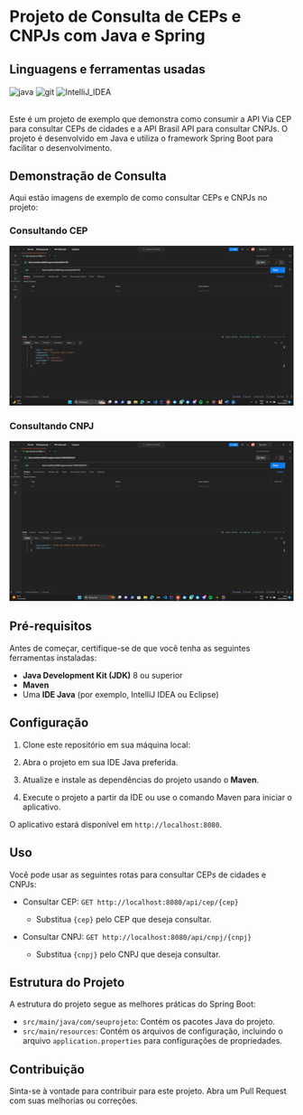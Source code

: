# Projeto de Consulta de CEPs e CNPJs com Java e Spring

## Linguagens e ferramentas  usadas
<div >
     <img align="center" alt="java" src="https://img.shields.io/badge/Java-ED8B00?style=for-the-badge&logo=java&logoColor=white">
     <img align="center" alt="git" src="https://img.shields.io/badge/GIT-E44C30?style=for-the-badge&logo=git&logoColor=white">
     <img align="center" alt="IntelliJ_IDEA" src="https://img.shields.io/badge/IntelliJ_IDEA-000000.svg?style=for-the-badge&logo=intellij-idea&logoColor=white">
</div><br>




Este é um projeto de exemplo que demonstra como consumir a API Via CEP para consultar CEPs de cidades e a API Brasil API para consultar CNPJs. O projeto é desenvolvido em Java e utiliza o framework Spring Boot para facilitar o desenvolvimento.

## Demonstração de Consulta

Aqui estão imagens de exemplo de como consultar CEPs e CNPJs no projeto:

### Consultando CEP

![Exemplo de Consulta de CEP](https://github.com/Marcos-Gabriell/java-api-consulta/blob/master/Desktop%20Screenshot%202023.10.03%20-%2021.06.06.71.png)

### Consultando CNPJ

![Exemplo de Consulta de CNPJ](https://github.com/Marcos-Gabriell/java-api-consulta/blob/master/Desktop%20Screenshot%202023.10.04%20-%2016.22.59.41.png)

## Pré-requisitos

Antes de começar, certifique-se de que você tenha as seguintes ferramentas instaladas:

- **Java Development Kit (JDK)** 8 ou superior
- **Maven**
- Uma **IDE Java** (por exemplo, IntelliJ IDEA ou Eclipse)

## Configuração

1. Clone este repositório em sua máquina local:

2. Abra o projeto em sua IDE Java preferida.

3. Atualize e instale as dependências do projeto usando o **Maven**.

4. Execute o projeto a partir da IDE ou use o comando Maven para iniciar o aplicativo.


O aplicativo estará disponível em `http://localhost:8080`.

## Uso

Você pode usar as seguintes rotas para consultar CEPs de cidades e CNPJs:

- Consultar CEP: `GET http://localhost:8080/api/cep/{cep}`
  - Substitua `{cep}` pelo CEP que deseja consultar.

- Consultar CNPJ: `GET http://localhost:8080/api/cnpj/{cnpj}`
  - Substitua `{cnpj}` pelo CNPJ que deseja consultar.

## Estrutura do Projeto

A estrutura do projeto segue as melhores práticas do Spring Boot:

- `src/main/java/com/seuprojeto`: Contém os pacotes Java do projeto.
- `src/main/resources`: Contém os arquivos de configuração, incluindo o arquivo `application.properties` para configurações de propriedades.

## Contribuição

Sinta-se à vontade para contribuir para este projeto. Abra um Pull Request com suas melhorias ou correções.





